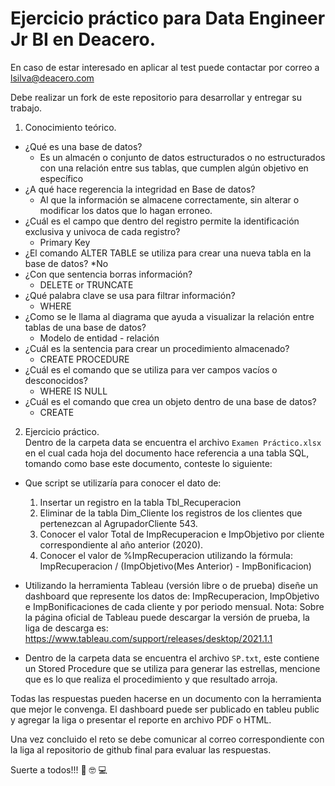 # Ejercicio práctico para Data Engineer Jr BI en Deacero.

En caso de estar interesado en aplicar al test puede contactar por correo a <lsilva@deacero.com>

Debe realizar un fork de este repositorio para desarrollar y entregar su trabajo.

1. Conocimiento teórico.
  - ¿Qué es una base de datos?
    * Es un almacén o conjunto de datos estructurados o no estructurados con una relación entre sus tablas, que cumplen algún objetivo en específico
  - ¿A qué hace regerencia la integridad en Base de datos?
    * Al que la información se almacene correctamente, sin alterar o modificar los datos que lo hagan erroneo.
  - ¿Cuál es el campo que dentro del registro permite la identificación exclusiva y univoca de cada registro?
    * Primary Key
  - ¿El comando ALTER TABLE se utiliza para crear una nueva tabla en la base de datos?
    *No
  - ¿Con que sentencia borras información?
    * DELETE or TRUNCATE
  - ¿Qué palabra clave se usa para filtrar información?
    * WHERE
  - ¿Como se le llama al diagrama que ayuda a visualizar la relación entre tablas de una base de datos?
    * Modelo de entidad - relación
  - ¿Cuál es la sentencia para crear un procedimiento almacenado?
    * CREATE PROCEDURE 
  - ¿Cuál es el comando que se utiliza para ver campos vacíos o desconocidos?
    * WHERE IS NULL
  - ¿Cuál es el comando que crea un objeto dentro de una base de datos?
    * CREATE

2. Ejercicio práctico.  
Dentro de la carpeta data se encuentra el archivo `Examen Práctico.xlsx` en el cual cada hoja del documento hace referencia a una tabla SQL, tomando como base este documento, conteste lo siguiente:
  - Que script se utilizaría para conocer el dato de:
    1. Insertar un registro en la tabla Tbl_Recuperacion
    2. Eliminar de la tabla Dim_Cliente los registros de los clientes que pertenezcan al AgrupadorCliente 543.
    3. Conocer el valor Total de ImpRecuperacion e ImpObjetivo por cliente correspondiente al año anterior (2020).
    4. Conocer el valor de %ImpRecuperacion utilizando la fórmula: ImpRecuperacion / (ImpObjetivo(Mes Anterior) - ImpBonificacion)

  - Utilizando la herramienta Tableau (versión libre o de prueba) diseñe un dashboard que represente los datos de: ImpRecuperacion, ImpObjetivo e ImpBonificaciones de cada cliente y por periodo mensual. Nota: Sobre la página oficial de Tableau puede descargar la versión de prueba, la liga de descarga es: https://www.tableau.com/support/releases/desktop/2021.1.1

  - Dentro de la carpeta data se encuentra el archivo `SP.txt`, este contiene un Stored Procedure que se utiliza para generar las estrellas, mencione que es lo que realiza el procedimiento y que resultado arroja.


Todas las respuestas pueden hacerse en un documento con la herramienta que mejor le convenga. El dashboard puede ser publicado en tableu public y agregar la liga o presentar el reporte en archivo PDF o HTML.

Una vez concluido el reto se debe comunicar al correo correspondiente con la liga al repositorio de github final para evaluar las respuestas.

Suerte a todos!!! :metal: :nerd_face: :computer:
